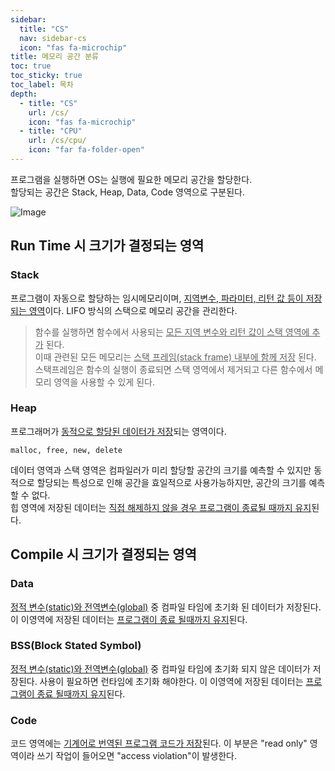 ```yaml
---
sidebar:
  title: "CS"
  nav: sidebar-cs
  icon: "fas fa-microchip"
title: 메모리 공간 분류
toc: true
toc_sticky: true
toc_label: 목차
depth: 
  - title: "CS"
    url: /cs/
    icon: "fas fa-microchip"
  - title: "CPU"
    url: /cs/cpu/
    icon: "far fa-folder-open"
---
```

프로그램을 실행하면 OS는 실행에 필요한 메모리 공간을 할당한다.  
할당되는 공간은 Stack, Heap, Data, Code 영역으로 구분된다.

![Image](https://drive.google.com/uc?export=view&id=1zmTs6_m0H2m9TCySQvY7qdDVeMm17L9Z)

## Run Time 시 크기가 결정되는 영역
### Stack
프로그램이 자동으로 할당하는 임시메모리이며, <u>지역변수, 파라미터, 리턴 값 등이 저장되는 영역</u>이다.  LIFO 방식의 스택으로 메모리 공간을 관리한다.

>함수를 실행하면 함수에서 사용되는 <u>모든 지역 변수와 리턴 값이 스택 영역에 추가</u> 된다.<br/>
이때 관련된 모든 메모리는 <u>스택 프레임(stack frame) 내부에 함께 저장</u> 된다.<br/>
스택프레임은 함수의 실행이 종료되면 스택 영역에서 제거되고 다른 함수에서 메모리 영역을 사용할 수 있게 된다.

### Heap
프로그래머가 <u>동적으로 할당된 데이터가 저장</u>되는 영역이다.

```
malloc, free, new, delete
```

데이터 영역과 스택 영역은 컴파일러가 미리 할당할 공간의 크기를 예측할 수 있지만 동적으로 할당되는 특성으로 인해 공간을 효일적으로 사용가능하지만, 공간의 크기를 예측할 수 없다.<br/>힙 영역에 저장된 데이터는 <u>직접 해제하지 않을 경우 프로그램이 종료될 때까지 유지</u>된다.

## Compile 시 크기가 결정되는 영역
### Data
<u>정적 변수(static)와 전역변수(global)</u> 중 컴파일 타임에 초기화 된 데이터가 저장된다. 이 이영역에 저장된 데이터는 <u>프로그램이 종료 될때까지 유지</u>된다. 

### BSS(Block Stated Symbol)
<u>정적 변수(static)와 전역변수(global)</u> 중 컴파일 타임에 초기화 되지 않은 데이터가 저장된다. 사용이 필요하면 런타임에 초기화 해야한다. 이 이영역에 저장된 데이터는 <u>프로그램이 종료 될때까지 유지</u>된다. 
    
### Code
코드 영역에는 <u>기계어로 번역된 프로그램 코드가 저장</u>된다. 이 부분은 "read only" 영역이라 쓰기 작업이 들어오면 "access violation"이 발생한다.
